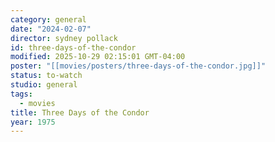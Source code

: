 ```yaml
---
category: general
date: "2024-02-07"
director: sydney pollack
id: three-days-of-the-condor
modified: 2025-10-29 02:15:01 GMT-04:00
poster: "[[movies/posters/three-days-of-the-condor.jpg]]"
status: to-watch
studio: general
tags:
  - movies
title: Three Days of the Condor
year: 1975
---
```

